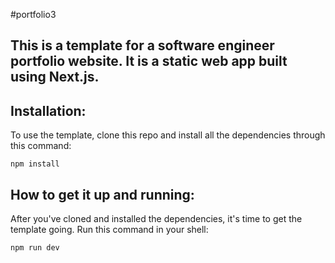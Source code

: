 #portfolio3

## This is a template for a software engineer portfolio website. It is a static web app built using Next.js.

## Installation:
To use the template, clone this repo and install all the dependencies through this command:
```
npm install
```

## How to get it up and running:
After you've cloned and installed the dependencies, it's time to get the template going. Run this command in your shell:
```
npm run dev
```
